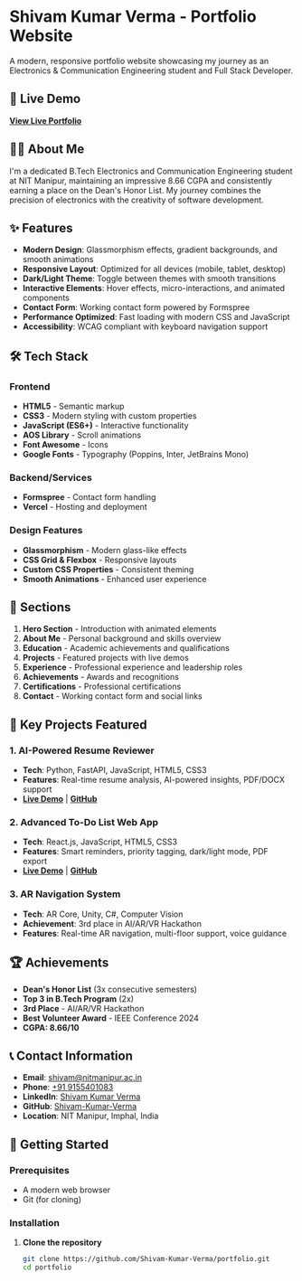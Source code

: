 ﻿# Shivam Kumar Verma - Portfolio Website

A modern, responsive portfolio website showcasing my journey as an Electronics & Communication Engineering student and Full Stack Developer.


## 🚀 Live Demo

**[View Live Portfolio](https://portfolio-we-bsite.vercel.app/)**

## 👨‍💻 About Me

I'm a dedicated B.Tech Electronics and Communication Engineering student at NIT Manipur, maintaining an impressive 8.66 CGPA and consistently earning a place on the Dean's Honor List. My journey combines the precision of electronics with the creativity of software development.

## ✨ Features

- **Modern Design**: Glassmorphism effects, gradient backgrounds, and smooth animations
- **Responsive Layout**: Optimized for all devices (mobile, tablet, desktop)
- **Dark/Light Theme**: Toggle between themes with smooth transitions
- **Interactive Elements**: Hover effects, micro-interactions, and animated components
- **Contact Form**: Working contact form powered by Formspree
- **Performance Optimized**: Fast loading with modern CSS and JavaScript
- **Accessibility**: WCAG compliant with keyboard navigation support

## 🛠️ Tech Stack

### Frontend
- **HTML5** - Semantic markup
- **CSS3** - Modern styling with custom properties
- **JavaScript (ES6+)** - Interactive functionality
- **AOS Library** - Scroll animations
- **Font Awesome** - Icons
- **Google Fonts** - Typography (Poppins, Inter, JetBrains Mono)

### Backend/Services
- **Formspree** - Contact form handling
- **Vercel** - Hosting and deployment

### Design Features
- **Glassmorphism** - Modern glass-like effects
- **CSS Grid & Flexbox** - Responsive layouts
- **Custom CSS Properties** - Consistent theming
- **Smooth Animations** - Enhanced user experience

## 📱 Sections

1. **Hero Section** - Introduction with animated elements
2. **About Me** - Personal background and skills overview
3. **Education** - Academic achievements and qualifications
4. **Projects** - Featured projects with live demos
5. **Experience** - Professional experience and leadership roles
6. **Achievements** - Awards and recognitions
7. **Certifications** - Professional certifications
8. **Contact** - Working contact form and social links

## 🎯 Key Projects Featured

### 1. AI-Powered Resume Reviewer
- **Tech**: Python, FastAPI, JavaScript, HTML5, CSS3
- **Features**: Real-time resume analysis, AI-powered insights, PDF/DOCX support
- **[Live Demo](https://resume-reviewer-tool.vercel.app/)** | **[GitHub](https://github.com/Shivam-Kumar-Verma/Resume-Reviewer-Tool)**

### 2. Advanced To-Do List Web App
- **Tech**: React.js, JavaScript, HTML5, CSS3
- **Features**: Smart reminders, priority tagging, dark/light mode, PDF export
- **[Live Demo](https://cvmtaskmanager.netlify.app/)** | **[GitHub](https://github.com/Shivam-Kumar-Verma/To-Do-List)**

### 3. AR Navigation System
- **Tech**: AR Core, Unity, C#, Computer Vision
- **Achievement**: 3rd place in AI/AR/VR Hackathon
- **Features**: Real-time AR navigation, multi-floor support, voice guidance

## 🏆 Achievements

- **Dean's Honor List** (3x consecutive semesters)
- **Top 3 in B.Tech Program** (2x)
- **3rd Place** - AI/AR/VR Hackathon
- **Best Volunteer Award** - IEEE Conference 2024
- **CGPA: 8.66/10**

## 📞 Contact Information

- **Email**: [shivam@nitmanipur.ac.in](mailto:shivam@nitmanipur.ac.in)
- **Phone**: [+91 9155401083](tel:+919155401083)
- **LinkedIn**: [Shivam Kumar Verma](http://www.linkedin.com/in/shivam-kumar-verma-a79a56301)
- **GitHub**: [Shivam-Kumar-Verma](https://github.com/Shivam-Kumar-Verma)
- **Location**: NIT Manipur, Imphal, India

## 🚀 Getting Started

### Prerequisites
- A modern web browser
- Git (for cloning)

### Installation

1. **Clone the repository**
   ```bash
   git clone https://github.com/Shivam-Kumar-Verma/portfolio.git
   cd portfolio
